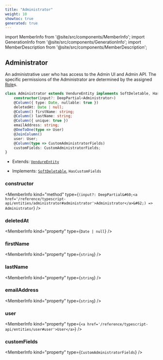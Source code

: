 ```yaml
---
title: "Administrator"
weight: 10
showtoc: true
generated: true
---
```

<!-- This file was generated from the Vendure source. Do not modify. Instead, re-run the "docs:build" script -->
import MemberInfo from '@site/src/components/MemberInfo';
import GenerationInfo from '@site/src/components/GenerationInfo';
import MemberDescription from '@site/src/components/MemberDescription';


## Administrator

<GenerationInfo sourceFile="packages/core/src/entity/administrator/administrator.entity.ts" sourceLine="18" packageName="@vendure/core" />

An administrative user who has access to the Admin UI and Admin API. The
specific permissions of the Administrator are determined by the assigned
<a href='/reference/typescript-api/entities/role#role'>Role</a>s.

```ts title="Signature"
class Administrator extends VendureEntity implements SoftDeletable, HasCustomFields {
    constructor(input?: DeepPartial<Administrator>)
    @Column({ type: Date, nullable: true })
    deletedAt: Date | null;
    @Column() firstName: string;
    @Column() lastName: string;
    @Column({ unique: true })
    emailAddress: string;
    @OneToOne(type => User)
    @JoinColumn()
    user: User;
    @Column(type => CustomAdministratorFields)
    customFields: CustomAdministratorFields;
}
```
* Extends: <code><a href='/reference/typescript-api/entities/vendure-entity#vendureentity'>VendureEntity</a></code>


* Implements: <code><a href='/reference/typescript-api/entities/interfaces#softdeletable'>SoftDeletable</a></code>, <code>HasCustomFields</code>



<div className="members-wrapper">

### constructor

<MemberInfo kind="method" type={`(input?: DeepPartial&#60;<a href='/reference/typescript-api/entities/administrator#administrator'>Administrator</a>&#62;) => Administrator`}   />


### deletedAt

<MemberInfo kind="property" type={`Date | null`}   />


### firstName

<MemberInfo kind="property" type={`string`}   />


### lastName

<MemberInfo kind="property" type={`string`}   />


### emailAddress

<MemberInfo kind="property" type={`string`}   />


### user

<MemberInfo kind="property" type={`<a href='/reference/typescript-api/entities/user#user'>User</a>`}   />


### customFields

<MemberInfo kind="property" type={`CustomAdministratorFields`}   />




</div>
